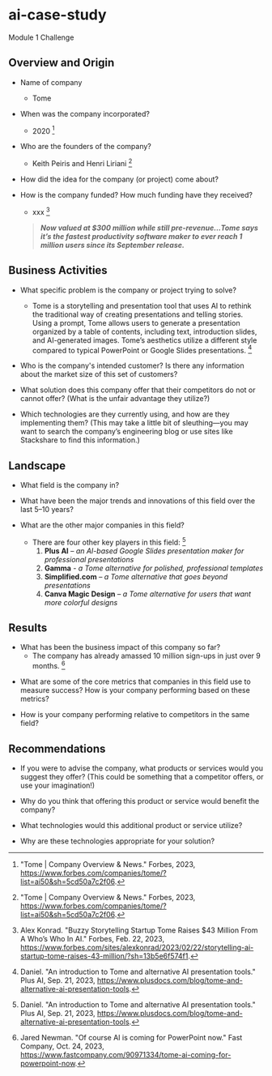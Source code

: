 # ai-case-study
Module 1 Challenge

## Overview and Origin

* Name of company
  - Tome

* When was the company incorporated?
  - 2020 [^1]
[^1]: "Tome | Company Overview & News." Forbes, 2023, https://www.forbes.com/companies/tome/?list=ai50&sh=5cd50a7c2f06.


* Who are the founders of the company?
  - Keith Peiris and Henri Liriani [^1]

* How did the idea for the company (or project) come about?

* How is the company funded? How much funding have they received?
  - xxx [^2]
   
  > ***Now valued at $300 million while still pre-revenue...Tome says it’s the fastest productivity software maker to ever reach 1 million users since its September release.***

[^2]: Alex Konrad. "Buzzy Storytelling Startup Tome Raises $43 Million From A Who’s Who In AI." Forbes, Feb. 22, 2023, https://www.forbes.com/sites/alexkonrad/2023/02/22/storytelling-ai-startup-tome-raises-43-million/?sh=13b5e6f574f1.

## Business Activities

* What specific problem is the company or project trying to solve?
  - Tome is a storytelling and presentation tool that uses AI to rethink the traditional way of creating presentations and telling stories. Using a prompt, Tome allows users to generate a presentation organized by a table of contents, including text, introduction slides, and AI-generated images. Tome’s aesthetics utilize a different style compared to typical PowerPoint or Google Slides presentations. [^3]

* Who is the company's intended customer? Is there any information about the market size of this set of customers?

* What solution does this company offer that their competitors do not or cannot offer? (What is the unfair advantage they utilize?)

* Which technologies are they currently using, and how are they implementing them? (This may take a little bit of sleuthing&mdash;you may want to search the company’s engineering blog or use sites like Stackshare to find this information.)

## Landscape

* What field is the company in?

* What have been the major trends and innovations of this field over the last 5&ndash;10 years?

* What are the other major companies in this field?
  - There are four other key players in this field: [^3]
    1. **Plus AI** – *an AI-based Google Slides presentation maker for professional presentations*
    2. **Gamma** - *a Tome alternative for polished, professional templates*
    3. **Simplified.com** – *a Tome alternative that goes beyond presentations*
    4. **Canva Magic Design** – *a Tome alternative for users that want more colorful designs*

[^3]: Daniel. "An introduction to Tome and alternative AI presentation tools." Plus AI, Sep. 21, 2023, https://www.plusdocs.com/blog/tome-and-alternative-ai-presentation-tools.

## Results

* What has been the business impact of this company so far?
  - The company has already amassed 10 million sign-ups in just over 9 months. [^4]

[^4]: Jared Newman. "Of course AI is coming for PowerPoint now." Fast Company, Oct. 24, 2023, https://www.fastcompany.com/90971334/tome-ai-coming-for-powerpoint-now.

* What are some of the core metrics that companies in this field use to measure success? How is your company performing based on these metrics?

* How is your company performing relative to competitors in the same field?

## Recommendations

* If you were to advise the company, what products or services would you suggest they offer? (This could be something that a competitor offers, or use your imagination!)

* Why do you think that offering this product or service would benefit the company?

* What technologies would this additional product or service utilize?

* Why are these technologies appropriate for your solution?
